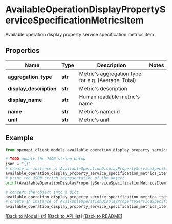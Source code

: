 # AvailableOperationDisplayPropertyServiceSpecificationMetricsItem

Available operation display property service specification metrics item

## Properties

Name | Type | Description | Notes
------------ | ------------- | ------------- | -------------
**aggregation_type** | **str** | Metric&#39;s aggregation type for e.g. (Average, Total) | 
**display_description** | **str** | Metric&#39;s description | 
**display_name** | **str** | Human readable metric&#39;s name | 
**name** | **str** | Metric&#39;s name/id | 
**unit** | **str** | Metric&#39;s unit | 

## Example

```python
from openapi_client.models.available_operation_display_property_service_specification_metrics_item import AvailableOperationDisplayPropertyServiceSpecificationMetricsItem

# TODO update the JSON string below
json = "{}"
# create an instance of AvailableOperationDisplayPropertyServiceSpecificationMetricsItem from a JSON string
available_operation_display_property_service_specification_metrics_item_instance = AvailableOperationDisplayPropertyServiceSpecificationMetricsItem.from_json(json)
# print the JSON string representation of the object
print(AvailableOperationDisplayPropertyServiceSpecificationMetricsItem.to_json())

# convert the object into a dict
available_operation_display_property_service_specification_metrics_item_dict = available_operation_display_property_service_specification_metrics_item_instance.to_dict()
# create an instance of AvailableOperationDisplayPropertyServiceSpecificationMetricsItem from a dict
available_operation_display_property_service_specification_metrics_item_from_dict = AvailableOperationDisplayPropertyServiceSpecificationMetricsItem.from_dict(available_operation_display_property_service_specification_metrics_item_dict)
```
[[Back to Model list]](../README.md#documentation-for-models) [[Back to API list]](../README.md#documentation-for-api-endpoints) [[Back to README]](../README.md)


